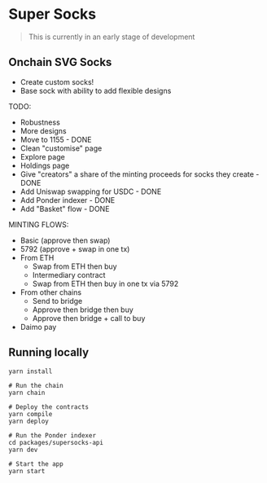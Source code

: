 # Super Socks

> This is currently in an early stage of development

## Onchain SVG Socks

- Create custom socks!
- Base sock with ability to add flexible designs

TODO:
- Robustness
- More designs
- Move to 1155 - DONE
- Clean "customise" page
- Explore page
- Holdings page
- Give "creators" a share of the minting proceeds for socks they create - DONE
- Add Uniswap swapping for USDC - DONE
- Add Ponder indexer - DONE
- Add "Basket" flow - DONE

MINTING FLOWS:
- Basic (approve then swap)
- 5792 (approve + swap in one tx)
- From ETH
    - Swap from ETH then buy
    - Intermediary contract
    - Swap from ETH then buy in one tx via 5792
- From other chains
    - Send to bridge
    - Approve then bridge then buy
    - Approve then bridge + call to buy
- Daimo pay

## Running locally
```
yarn install

# Run the chain
yarn chain

# Deploy the contracts
yarn compile
yarn deploy

# Run the Ponder indexer
cd packages/supersocks-api
yarn dev

# Start the app
yarn start
```
